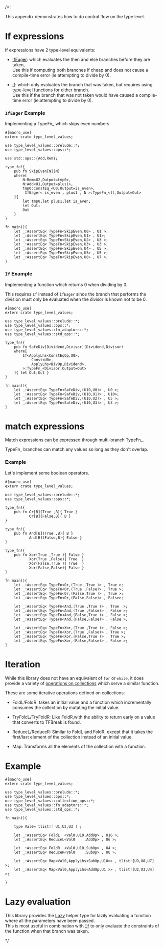 /*!

This appendix demonstrates how to do control flow on the type level.

# If expressions

If expressions have 2 type-level equivalents:

- [IfEager](../../ops/control_flow/struct.IfEager.html):
    which evaluates the then and else branches before they are taken,
    <br>
    Use this if computing both branches if cheap and does not cause a compile-time error
    (ie:attempting to divide by 0).

- [If](../../ops/control_flow/struct.If.html):
    which only evaluates the branch that was taken,
    but requires using type-level functions for either branch.
    <br>
    Use this if the branch that was not taken would have caused a compile-time error
    (ie:attempting to divide by 0).

### `IfEager` Example

Implementing a TypeFn_ which skips even numbers.

```
#[macro_use]
extern crate type_level_values;

use type_level_values::prelude::*;
use type_level_values::ops::*;

use std::ops::{Add,Rem};

type_fn!{
    pub fn SkipEven[N](N)
    where[
        N:Rem<U2,Output=tmp0>,
        N:Add<U1,Output=plus1>,
        tmp0:ConstEq_<U0,Output=is_even>,
         IfEager< is_even , plus1 , N >:TypeFn_<(),Output=Out>
    ]{ 
        let tmp0;let plus1;let is_even;
        let Out;
        Out 
    }
}

fn main(){
    let _:AssertEq< TypeFn<SkipEven,U0> , U1 >;
    let _:AssertEq< TypeFn<SkipEven,U1> , U1>;
    let _:AssertEq< TypeFn<SkipEven,U2> , U3 >;
    let _:AssertEq< TypeFn<SkipEven,U3> , U3 >;
    let _:AssertEq< TypeFn<SkipEven,U4> , U5 >;
    let _:AssertEq< TypeFn<SkipEven,U5> , U5 >;
    let _:AssertEq< TypeFn<SkipEven,U6> , U7 >;
}

```

### `If` Example

Implementing a function which returns 0 when dividing by 0.

This requires `If` instead of `ÌfEager` since the branch that performs the division must only 
be evaluated when the divisor is known not to be 0.

```
#[macro_use]
extern crate type_level_values;

use type_level_values::prelude::*;
use type_level_values::ops::*;
use type_level_values::fn_adaptors::*;
use type_level_values::std_ops::*;

type_fn!{
    pub fn SafeDiv[Dividend,Divisor](Dividend,Divisor)
    where[
        If<ApplyLhs<ConstEqOp,U0>,
            Const<U0>,
            ApplyLhs<DivOp,Dividend>,
        >:TypeFn_<Divisor,Output=Out>
    ]{ let Out;Out }
}

fn main(){
    let _:AssertEq< TypeFn<SafeDiv,(U10,U0)> , U0 >;
    let _:AssertEq< TypeFn<SafeDiv,(U10,U1)> , U10>;
    let _:AssertEq< TypeFn<SafeDiv,(U10,U2)> , U5 >;
    let _:AssertEq< TypeFn<SafeDiv,(U10,U3)> , U3 >;
}

```


# match expressions

Match expressions can be expressed through multi-branch TypeFn_.

TypeFn_ branches can match any values so long as they don't overlap.

### Example 

Let's implement some boolean operators.

```
#[macro_use]
extern crate type_level_values;
 
use type_level_values::prelude::*;
use type_level_values::ops::*;

type_fn!{
    pub fn Or[B](True ,B){ True }
           Or[B](False,B){ B }
}

type_fn!{
    pub fn And[B](True ,B){ B }
           And[B](False,B){ False }
}

type_fn!{
    pub fn Xor(True ,True ){ False }
           Xor(True ,False){ True  }
           Xor(False,True ){ True  }
           Xor(False,False){ False }
}

fn main(){
    let _:AssertEq< TypeFn<Or,(True ,True )> , True >;
    let _:AssertEq< TypeFn<Or,(True ,False)> , True >;
    let _:AssertEq< TypeFn<Or,(False,True )> , True >;
    let _:AssertEq< TypeFn<Or,(False,False)> , False>;
    
    let _:AssertEq< TypeFn<And,(True ,True )> , True  >;
    let _:AssertEq< TypeFn<And,(True ,False)> , False >;
    let _:AssertEq< TypeFn<And,(False,True )> , False >;
    let _:AssertEq< TypeFn<And,(False,False)> , False >;

    let _:AssertEq< TypeFn<Xor,(True ,True )> , False >;
    let _:AssertEq< TypeFn<Xor,(True ,False)> , True >;
    let _:AssertEq< TypeFn<Xor,(False,True )> , True >;
    let _:AssertEq< TypeFn<Xor,(False,False)> , False >;
}

```

# Iteration

While this library does not have an equivalent of `for` or `while`,
it does provide a variety of [operations on collections](../../collection_ops/index.html)
which serve a similar function.

These are some iterative operations defined on collections:

- FoldL/FoldR: 
    takes an initial value,and a function which incrementally consumes the collection 
    by mutating the initial value.

- TryFoldL/TryFoldR: 
    Like FoldR,with the ability to return early on a value that converts to TFBreak is found.

- ReduceL/ReduceR: 
    Similar to FoldL and FoldR,
    except that it takes the first/last element of the collection instead of an initial value.

- Map:
    Transforms all the elements of the collection with a function.

# Example 

```
#[macro_use]
extern crate type_level_values;
 
use type_level_values::prelude::*;
use type_level_values::ops::*;
use type_level_values::collection_ops::*;
use type_level_values::fn_adaptors::*;
use type_level_values::std_ops::*;

fn main(){

    type Val0= tlist![ U1,U2,U3 ] ;

    let _:AssertEq< FoldL  <Val0,U10,AddOp> , U16 >;
    let _:AssertEq< ReduceL<Val0    ,AddOp> , U6 >;
    
    let _:AssertEq< FoldR  <Val0,U10,SubOp> , U4 >;
    let _:AssertEq< ReduceR<Val0    ,SubOp> , U0 >;

    let _:AssertEq< Map<Val0,ApplyLhs<SubOp,U10>> , tlist![U9,U8,U7] >;
    let _:AssertEq< Map<Val0,ApplyLhs<AddOp,U1 >> , tlist![U2,U3,U4] >;
    
}

```


# Lazy evaluation

This library provides the [Lazy](../../ops/control_flow/struct.Lazy.html) 
helper type for lazily evaluating a function where all the parameters have been passed.
<br>
This is most useful in combination with 
[`If`](../../ops/control_flow/struct.If.html) to only evaluate the constraints of 
the function when that branch was taken.









*/